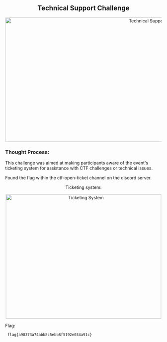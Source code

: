 <h2 align="center"><strong>Technical Support Challenge</strong></h2>
<p align="center">
  <img src="https://imgur.com/9hSaRrD.png" alt="Technical Support" width="900" height="400"/>
</p>

### Thought Process:
This challenge was aimed at making participants aware of the event's ticketing system for assistance with CTF challenges or technical issues. 

Found the flag within the ctf-open-ticket channel on the discord server.

<p align="center">Ticketing system:</p>
<p align="center">
  <img src="https://imgur.com/wlLq5Mh.png" alt="Ticketing System" width="500" height="400"/>
</p>

Flag:
```
 flag{a98373a74abb8c5ebb8f5192e034a91c}
```


